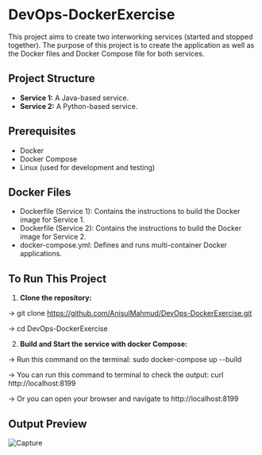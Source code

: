 # DevOps-DockerExercise

This project aims to create two interworking services (started and stopped together). The purpose of this project is to create the application as well as the Docker files and Docker Compose file for both services.

## Project Structure

- **Service 1:** A Java-based service.
- **Service 2:** A Python-based service.

## Prerequisites

- Docker
- Docker Compose
- Linux (used for development and testing)

## Docker Files

- Dockerfile (Service 1): Contains the instructions to build the Docker image for Service 1.
- Dockerfile (Service 2): Contains the instructions to build the Docker image for Service 2.
- docker-compose.yml: Defines and runs multi-container Docker applications.

## To Run This Project

1. **Clone the repository:**

  ->  git clone https://github.com/AnisulMahmud/DevOps-DockerExercise.git

  -> cd DevOps-DockerExercise

2.  **Build and Start the service with docker Compose:**

  ->  Run this command on the terminal:  sudo docker-compose up --build

  -> You can run this command to terminal to check the output: curl http://localhost:8199

  -> Or you can open your browser and navigate to http://localhost:8199

## Output Preview

![Capture](https://github.com/user-attachments/assets/3a634bcd-dedf-4e92-a7d9-f889117b27f3)

